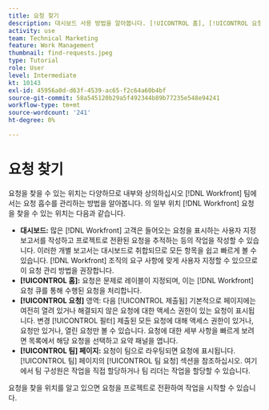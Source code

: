 ```yaml
---
title: 요청 찾기
description: 대시보드 사용 방법을 알아봅니다. [!UICONTROL 홈], [!UICONTROL 요청] 영역 및 [!UICONTROL 팀] 요청 큐를 통해 들어오는 요청을 찾는 페이지입니다.
activity: use
team: Technical Marketing
feature: Work Management
thumbnail: find-requests.jpeg
type: Tutorial
role: User
level: Intermediate
kt: 10143
exl-id: 45956a0d-d63f-4539-ac65-f2c64a60b4bf
source-git-commit: 58a545120b29a5f492344b89b77235e548e94241
workflow-type: tm+mt
source-wordcount: '241'
ht-degree: 0%

---
```


# 요청 찾기

요청을 찾을 수 있는 위치는 다양하므로 내부와 상의하십시오 [!DNL  Workfront] 팀에서는 요청 흡수를 관리하는 방법을 알아봅니다. 의 일부 위치 [!DNL Workfront] 요청을 찾을 수 있는 위치는 다음과 같습니다.

* **대시보드:** 많은 [!DNL Workfront] 고객은 들어오는 요청을 표시하는 사용자 지정 보고서를 작성하고 프로젝트로 전환된 요청을 추적하는 등의 작업을 작성할 수 있습니다. 이러한 개별 보고서는 대시보드로 취합되므로 모든 항목을 쉽고 빠르게 볼 수 있습니다. [!DNL Workfront] 조직의 요구 사항에 맞게 사용자 지정할 수 있으므로 이 요청 관리 방법을 권장합니다.
* **[!UICONTROL 홈]:** 요청은 문제로 레이블이 지정되며, 이는 [!DNL Workfront] 요청 큐를 통해 수행된 요청을 처리합니다.
* **[!UICONTROL 요청]** 영역: 다음 [!UICONTROL 제출됨] 기본적으로 페이지에는 여전히 열려 있거나 해결되지 않은 요청에 대한 액세스 권한이 있는 요청이 표시됩니다. 변경 [!UICONTROL 필터] 제출된 모든 요청에 대해 액세스 권한이 있거나, 요청만 있거나, 열린 요청만 볼 수 있습니다. 요청에 대한 세부 사항을 빠르게 보려면 목록에서 해당 요청을 선택하고 요약 패널을 엽니다.
* **[!UICONTROL 팀] 페이지:** 요청이 팀으로 라우팅되면 요청에 표시됩니다. [!UICONTROL 팀] 페이지의 [!UICONTROL 팀 요청] 섹션을 참조하십시오. 여기에서 팀 구성원은 작업을 직접 할당하거나 팀 리더는 작업을 할당할 수 있습니다.

요청을 찾을 위치를 알고 있으면 요청을 프로젝트로 전환하여 작업을 시작할 수 있습니다.

